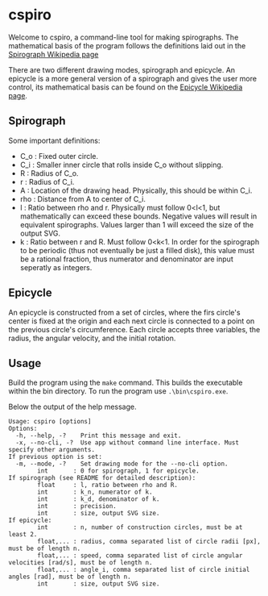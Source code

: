 # cspiro
Welcome to cspiro, a command-line tool for making spirographs.
The mathematical basis of the program follows the definitions laid out in the [Spirograph Wikipedia page](https://en.wikipedia.org/wiki/Spirograph#Mathematical_basis)

There are two different drawing modes, spirograph and epicycle. An epicycle is a more general version of a spirograph and gives the user more control, its mathematical basis can be found on the [Epicycle Wikipedia page](https://en.wikipedia.org/wiki/Deferent_and_epicycle#Mathematical_formalism).

## Spirograph
Some important definitions:
- C_o : Fixed outer circle.
- C_i : Smaller inner circle that rolls inside C_o without slipping.
- R : Radius of C_o.
- r : Radius of C_i.
- A : Location of the drawing head. Physically, this should be within C_i.
- rho : Distance from A to center of C_i.
- l : Ratio between rho and r. Physically must follow 0<l<1, but mathematically can exceed these bounds. Negative values will result in equivalent spirographs. Values larger than 1 will exceed the size of the output SVG.
- k : Ratio between r and R. Must follow 0<k<1. In order for the spirograph to be periodic (thus not eventually be just a filled disk), this value must be a rational fraction, thus numerator and denominator are input seperatly as integers.

## Epicycle
An epicycle is constructed from a set of circles, where the firs circle's center is fixed at the origin and each next circle is connected to a point on the previous circle's circumference. Each circle accepts three variables, the radius, the angular velocity, and the initial rotation.

## Usage
Build the program using the `make` command. This builds the executable within the bin directory.
To run the program use `.\bin\cspiro.exe`.

Below the output of the help message.
```
Usage: cspiro [options]
Options:
  -h, --help, -?    Print this message and exit.
  -x, --no-cli, -?  Use app without command line interface. Must specify other arguments.
If previous option is set:
  -m, --mode, -?    Set drawing mode for the --no-cli option.
        int       : 0 for spirograph, 1 for epicycle.
If spirograph (see README for detailed description):
        float     : l, ratio between rho and R.
        int       : k_n, numerator of k.
        int       : k_d, denominator of k.
        int       : precision.
        int       : size, output SVG size.
If epicycle:
        int       : n, number of construction circles, must be at least 2.
        float,... : radius, comma separated list of circle radii [px], must be of length n.
        float,... : speed, comma separated list of circle angular velocities [rad/s], must be of length n.
        float,... : angle_i, comma separated list of circle initial angles [rad], must be of length n.
        int       : size, output SVG size.
```